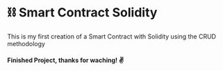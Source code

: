 # ⛓ Smart Contract Solidity
This is my first creation of a Smart Contract with Solidity using the CRUD methodology

#### Finished Project, thanks for waching! ✌
